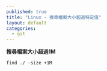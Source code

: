 ```yaml
---
published: true
title: "Linux - 搜尋檔案大小超過特定值"
layout: default
categories:
  - git
---
```


**搜尋檔案大小超過1M**
```
find ./ -size +1M
```
